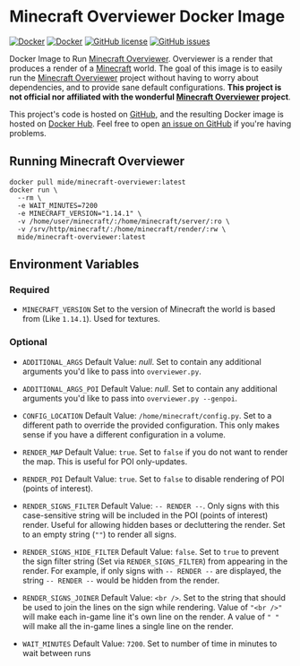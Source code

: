 # Minecraft Overviewer Docker Image

[![Docker](https://img.shields.io/docker/pulls/mide/minecraft-overviewer.svg)](https://hub.docker.com/r/mide/minecraft-overviewer/) [![Docker](https://img.shields.io/docker/stars/mide/minecraft-overviewer.svg)](https://hub.docker.com/r/mide/minecraft-overviewer/) [![GitHub license](https://img.shields.io/badge/license-MIT-blue.svg)](https://raw.githubusercontent.com/mide/minecraft-overviewer/master/LICENSE) [![GitHub issues](https://img.shields.io/github/issues/mide/minecraft-overviewer.svg)](https://github.com/mide/minecraft-overviewer/issues)

Docker Image to Run [Minecraft Overviewer](https://overviewer.org/). Overviewer is a render that produces a render of a [Minecraft](https://minecraft.net/en/) world. The goal of this image is to easily run the [Minecraft Overviewer](https://overviewer.org/) project without having to worry about dependencies, and to provide sane default configurations. **This project is not official nor affiliated with the wonderful [Minecraft Overviewer](https://overviewer.org/) project**.

This project's code is hosted on [GitHub](https://github.com/mide/minecraft-overviewer), and the resulting Docker image is hosted on [Docker Hub](https://hub.docker.com/r/mide/minecraft-overviewer). Feel free to open [an issue on GitHub](https://github.com/mide/minecraft-overviewer/issues?q=is%3Aopen) if you're having problems.

## Running Minecraft Overviewer

```shell
docker pull mide/minecraft-overviewer:latest
docker run \
  --rm \
  -e WAIT_MINUTES=7200
  -e MINECRAFT_VERSION="1.14.1" \
  -v /home/user/minecraft/:/home/minecraft/server/:ro \
  -v /srv/http/minecraft/:/home/minecraft/render/:rw \
  mide/minecraft-overviewer:latest
```

## Environment Variables

### Required

- `MINECRAFT_VERSION`
  Set to the version of Minecraft the world is based from (Like `1.14.1`). Used for textures.

### Optional

- `ADDITIONAL_ARGS`
  Default Value: _null_. Set to contain any additional arguments you'd like to pass into `overviewer.py`.

- `ADDITIONAL_ARGS_POI`
  Default Value: _null_. Set to contain any additional arguments you'd like to pass into `overviewer.py --genpoi`.

- `CONFIG_LOCATION`
  Default Value: `/home/minecraft/config.py`. Set to a different path to override the provided configuration. This only makes sense if you have a different configuration in a volume.

- `RENDER_MAP`
  Default Value: `true`. Set to `false` if you do not want to render the map. This is useful for POI only-updates.

- `RENDER_POI`
  Default Value: `true`. Set to `false` to disable rendering of POI (points of interest).

- `RENDER_SIGNS_FILTER`
  Default Value: `-- RENDER --`. Only signs with this case-sensitive string will be included in the POI (points of interest) render. Useful for allowing hidden bases or decluttering the render. Set to an empty string (`""`) to render all signs.

- `RENDER_SIGNS_HIDE_FILTER`
  Default Value: `false`. Set to `true` to prevent the sign filter string (Set via `RENDER_SIGNS_FILTER`) from appearing in the render. For example, if only signs with `-- RENDER --` are displayed, the string `-- RENDER --` would be hidden from the render.

- `RENDER_SIGNS_JOINER`
  Default Value: `<br />`. Set to the string that should be used to join the lines on the sign while rendering. Value of `"<br />"` will make each in-game line it's own line on the render. A value of `" "` will make all the in-game lines a single line on the render.

- `WAIT_MINUTES`
  Default Value: `7200`. Set to number of time in minutes to wait between runs

